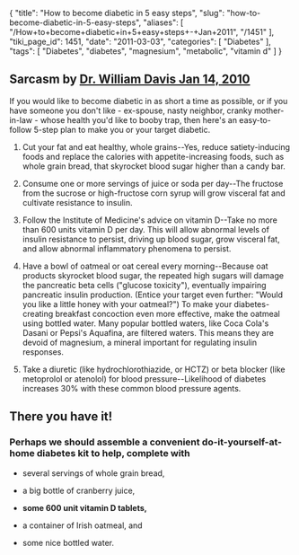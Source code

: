 {
    "title": "How to become diabetic in 5 easy steps",
    "slug": "how-to-become-diabetic-in-5-easy-steps",
    "aliases": [
        "/How+to+become+diabetic+in+5+easy+steps+-+Jan+2011",
        "/1451"
    ],
    "tiki_page_id": 1451,
    "date": "2011-03-03",
    "categories": [
        "Diabetes"
    ],
    "tags": [
        "Diabetes",
        "diabetes",
        "magnesium",
        "metabolic",
        "vitamin d"
    ]
}


## Sarcasm by [Dr. William Davis Jan 14, 2010](http://heartscanblog.blogspot.com/2011/01/how-to-become-diabetic-in-5-easy-steps.html?utm_source=feedburner&utm_medium=feed&utm_campaign=Feed%3A+blogspot%2Ftpzx+%28The+Heart+Scan+Blog%29&utm_content=Google+Reader)

If you would like to become diabetic in as short a time as possible, or if you have someone you don't like - ex-spouse, nasty neighbor, cranky mother-in-law - whose health you'd like to booby trap, then here's an easy-to-follow 5-step plan to make you or your target diabetic.

1. Cut your fat and eat healthy, whole grains--Yes, reduce satiety-inducing foods and replace the calories with appetite-increasing foods, such as whole grain bread, that skyrocket blood sugar higher than a candy bar.

1. Consume one or more servings of juice or soda per day--The fructose from the sucrose or high-fructose corn syrup will grow visceral fat and cultivate resistance to insulin.

1. Follow the Institute of Medicine's advice on vitamin D--Take no more than 600 units vitamin D per day. This will allow abnormal levels of insulin resistance to persist, driving up blood sugar, grow visceral fat, and allow abnormal inflammatory phenomena to persist.

1. Have a bowl of oatmeal or oat cereal every morning--Because oat products skyrocket blood sugar, the repeated high sugars will damage the pancreatic beta cells ("glucose toxicity"), eventually impairing pancreatic insulin production. (Entice your target even further: "Would you like a little honey with your oatmeal?") To make your diabetes-creating breakfast concoction even more effective, make the oatmeal using bottled water. Many popular bottled waters, like Coca Cola's Dasani or Pepsi's Aquafina, are filtered waters. This means they are devoid of magnesium, a mineral important for regulating insulin responses.

1. Take a diuretic (like hydrochlorothiazide, or HCTZ) or beta blocker (like metoprolol or atenolol) for blood pressure--Likelihood of diabetes increases 30% with these common blood pressure agents.

## There you have it!

### Perhaps we should assemble a convenient do-it-yourself-at-home diabetes kit to help, complete with

* several servings of whole grain bread, 

* a big bottle of cranberry juice, 

*  **some 600 unit vitamin D tablets,** 

* a container of Irish oatmeal, and 

* some nice bottled water.